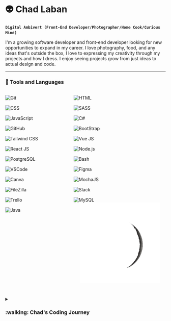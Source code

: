 # :alien: Chad Laban

**`Digital Ambivert (Front-End Developer/Photographer/Home Cook/Curious Mind)`**

I'm a growing software developer and front-end developer looking for new opportunities to expand in my career. I love photography, food, and any ideas that's outside the box, I love to expressing my creativity through my projects and how I dress. I enjoy seeing projects grow from just ideas to actual design and code.

---

### :space_invader: Tools and Languages

<img width="215px" style="padding:15px, 8px; margin-top:15px;" align="left" alt="Git" src="https://cdn.jsdelivr.net/gh/devicons/devicon/icons/git/git-original.svg" />
<img width="215px" style="padding:15px, 8px; margin-top:15px;" align="left" alt="HTML" src="https://cdn.jsdelivr.net/gh/devicons/devicon/icons/html5/html5-plain.svg" />
<img width="215px" style="padding:15px, 8px; margin-top:15px;" align="left" alt="CSS" src="https://cdn.jsdelivr.net/gh/devicons/devicon/icons/css3/css3-plain.svg" />
<img width="215px" style="padding:15px, 8px; margin-top:15px;" align="left" alt="SASS" src="https://cdn.jsdelivr.net/gh/devicons/devicon/icons/sass/sass-original.svg" />
<img width="215px" style="padding:15px, 8px; margin-top:15px;" align="left" alt="JavaScript" src="https://cdn.jsdelivr.net/gh/devicons/devicon/icons/javascript/javascript-plain.svg" />
<img width="215px" style="padding:15px, 8px; margin-top:15px;" align="left" alt="C#" src="https://cdn.jsdelivr.net/gh/devicons/devicon/icons/csharp/csharp-original.svg" />
<img width="215px" style="padding:15px, 8px; margin-top:15px;" align="left" alt="GitHub" src="https://cdn.jsdelivr.net/gh/devicons/devicon/icons/github/github-original.svg" />
<img width="215px" style="padding:15px, 8px; margin-top:15px;" align="left" alt="BootStrap" src="https://cdn.jsdelivr.net/gh/devicons/devicon/icons/bootstrap/bootstrap-plain.svg" />
<img width="215px" style="padding:15px, 8px; margin-top:15px;" align="left" alt="Tailwind CSS" src="https://cdn.jsdelivr.net/gh/devicons/devicon/icons/tailwindcss/tailwindcss-plain.svg" />
<img width="215px" style="padding:15px, 8px; margin-top:15px;" align="left" alt="Vue JS" src="https://cdn.jsdelivr.net/gh/devicons/devicon/icons/vuejs/vuejs-original.svg"/>
<img width="215px" style="padding:15px, 8px; margin-top:15px;" align="left" alt="React JS" src="https://cdn.jsdelivr.net/gh/devicons/devicon/icons/react/react-original.svg"/>
<img width="215px" style="padding:15px, 8px; margin-top:15px;" align="left" alt="Node.js" src="https://cdn.jsdelivr.net/gh/devicons/devicon/icons/nodejs/nodejs-original.svg"/>
<img width="215px" style="padding:15px, 8px; margin-top:15px;" align="left" alt="PostgreSQL" src="https://cdn.jsdelivr.net/gh/devicons/devicon/icons/postgresql/postgresql-original.svg"/>
<img width="215px" style="padding:15px, 8px; margin-top:15px;" align="left" alt="Bash" src="https://cdn.jsdelivr.net/gh/devicons/devicon/icons/bash/bash-original.svg" />
<img width="215px" style="padding:15px, 8px; margin-top:15px;" align="left" alt="VSCode" src="https://cdn.jsdelivr.net/gh/devicons/devicon/icons/visualstudio/visualstudio-plain.svg" />
<img width="215px" style="padding:15px, 8px; margin-top:15px;" align="left" alt="Figma" src="https://cdn.jsdelivr.net/gh/devicons/devicon/icons/figma/figma-original.svg" />
<img width="215px" style="padding:15px, 8px; margin-top:15px;" align="left" alt="Canva" src="https://cdn.jsdelivr.net/gh/devicons/devicon/icons/canva/canva-original.svg" />
<img width="215px" style="padding:15px, 8px; margin-top:15px;" align="left" alt="MochaJS" src="https://cdn.jsdelivr.net/gh/devicons/devicon/icons/mocha/mocha-plain.svg" />
<img width="215px" style="padding:15px, 8px; margin-top:15px;" align="left" alt="FileZilla" src="https://cdn.jsdelivr.net/gh/devicons/devicon/icons/filezilla/filezilla-plain.svg" />
<img width="215px" style="padding:15px, 8px; margin-top:15px;" align="left" alt="Slack" src="https://cdn.jsdelivr.net/gh/devicons/devicon/icons/slack/slack-original.svg" />
<img width="215px" style="padding:15px, 8px; margin-top:15px;" align="left" alt="Trello" src="https://cdn.jsdelivr.net/gh/devicons/devicon/icons/trello/trello-plain.svg" />
<img width="215px" style="padding:15px, 8px; margin-top:15px;" align="left" alt="MySQL" src="https://cdn.jsdelivr.net/gh/devicons/devicon/icons/mysql/mysql-plain.svg" />
<img width="215px" style="padding:15px, 8px; margin-top:15px;" align="left" alt="Java" src="https://cdn.jsdelivr.net/gh/devicons/devicon/icons/java/java-original.svg"/>
<br />

#

<p align="center">
  <img src="giphy.gif" style="width: 50%" alt="animated" />
</p>

#

<details>
 <summary><h3>:walking: Chad's Coding Journey</h3></summary>
   I started studying for a medical degree during my time at the university and had a computer subject that really peaked my interest and was challenging for me in a good way. I shifted my study from a medical degree to Information Technology, it was fun and at the same time challenging for me but in every requirement that I have accomplished brought genuine happiness, after graduating I landed a technical support position in a software company here in my hometown; I learned soo much but it felt like I know that I can do more than what I think I can do (don't get me wrong I appreciated working as a tech. support/analyst). The company then had internal hirings for software developers and I grabbed that chance, luckily got accepted after my 2nd try applying; During the first weeks, it was challenging since I haven't practiced coding ever since I graduated from university, it felt like I was at the first step of coding again, but luckily I had great colleagues that not only helped me but also became my mentors. As time passes I started to realize why I even liked coding, in every project that I had handled there was always something new to learn, and also having great teammates adds to an awesome experience.
   
   <br />I loved coding not only because there's always something new to learn about it, but because there's always a place for someone on the industry.
   
[website]: https://rb.gy/ql6zu
[linkedin]: https://rb.gy/glil3
[youtube]: https://rb.gy/svvnu
[instagram]: https://rb.gy/p29c9
[facebook]: https://rb.gy/rh5tp
 
<!--
**chadlaban/chadlaban** is a ✨ _special_ ✨ repository because its `README.md` (this file) appears on your GitHub profile.

Here are some ideas to get you started:

- 🔭 I’m currently working on ...
- 🌱 I’m currently learning ...
- 👯 I’m looking to collaborate on ...
- 🤔 I’m looking for help with ...
- 💬 Ask me about ...
- 📫 How to reach me: ...
- 😄 Pronouns: ...
- ⚡ Fun fact: ...
-->
